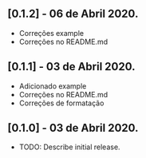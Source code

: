 ## [0.1.2] - 06 de Abril 2020.

* Correções example
* Correções no README.md

## [0.1.1] - 03 de Abril 2020.

* Adicionado example
* Correções no README.md
* Correções de formatação

## [0.1.0] - 03 de Abril 2020.

* TODO: Describe initial release.